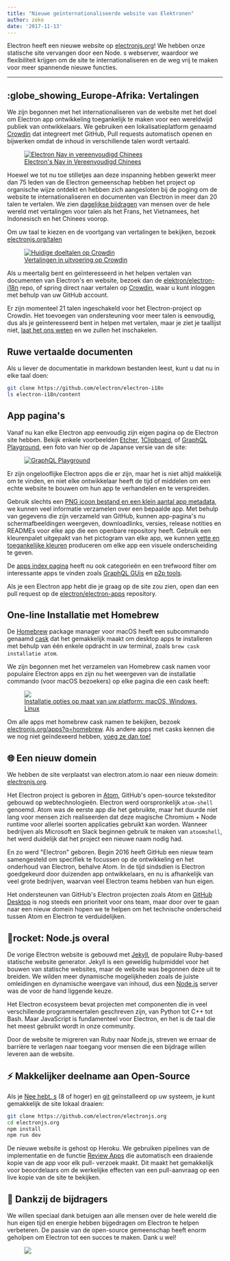 ```yaml
---
title: "Nieuwe geïnternationaliseerde website van Elektronen"
author: zeke
date: '2017-11-13'
---
```


Electron heeft een nieuwe website op [electronjs.org](https://electronjs.org)! We hebben onze statische site vervangen door een Node. s webserver, waardoor we flexibiliteit krijgen om de site te internationaliseren en de weg vrij te maken voor meer spannende nieuwe functies.

---

## :globe_showing_Europe-Afrika: Vertalingen

We zijn begonnen met het internationaliseren van de website met het doel om Electron app ontwikkeling toegankelijk te maken voor een wereldwijd publiek van ontwikkelaars. We gebruiken een lokalisatieplatform genaamd [Crowdin](https://crowdin.com/project/electron) dat integreert met GitHub, Pull requests automatisch openen en bijwerken omdat de inhoud in verschillende talen wordt vertaald.

<figure>
  <a href="https://electronjs.org/languages">
    <img src="https://user-images.githubusercontent.com/2289/32803530-a35ff774-c938-11e7-9b98-5c0cfb679d84.png" alt="Electron Nav in vereenvoudigd Chinees">
    <figcaption>Electron's Nav in Vereenvoudigd Chinees</figcaption>
  </a>
</figure>

Hoewel we tot nu toe stilletjes aan deze inspanning hebben gewerkt meer dan 75 leden van de Electron gemeenschap hebben het project op organische wijze ontdekt en hebben zich aangesloten bij de poging om de website te internationaliseren en documenten van Electron in meer dan 20 talen te vertalen. We zien [dagelijkse bijdragen](https://github.com/electron/electron-i18n/pulls?utf8=%E2%9C%93&q=is%3Apr%20author%3Aglotbot%20) van mensen over de hele wereld met vertalingen voor talen als het Frans, het Vietnamees, het Indonesisch en het Chinees voorop.

Om uw taal te kiezen en de voortgang van vertalingen te bekijken, bezoek [electronjs.org/talen](https://electronjs.org/languages)

<figure>
  <a href="https://electronjs.org/languages">
    <img class="screenshot" src="https://user-images.githubusercontent.com/2289/32754734-e8e43c04-c886-11e7-9f34-f2da2bb4357b.png" alt="Huidige doeltalen op Crowdin">
    <figcaption>Vertalingen in uitvoering op Crowdin</figcaption>
  </a>
</figure>

Als u meertalig bent en geïnteresseerd in het helpen vertalen van documenten van Electron's en website, bezoek dan de [elektron/electron-i18n](https://github.com/electron/electron-i18n#readme) repo, of spring direct naar vertalen op [Crowdin](https://crowdin.com/project/electron), waar u kunt inloggen met behulp van uw GitHub account.

Er zijn momenteel 21 talen ingeschakeld voor het Electron-project op Crowdin. Het toevoegen van ondersteuning voor meer talen is eenvoudig, dus als je geïnteresseerd bent in helpen met vertalen, maar je ziet je taallijst niet, [laat het ons weten](https://github.com/electron/electronjs.org/issues/new) en we zullen het inschakelen.

## Ruwe vertaalde documenten

Als u liever de documentatie in markdown bestanden leest, kunt u dat nu in elke taal doen:

```sh
git clone https://github.com/electron/electron-i18n
ls electron-i18n/content
```

## App pagina's

Vanaf nu kan elke Electron app eenvoudig zijn eigen pagina op de Electron site hebben. Bekijk enkele voorbeelden [Etcher](https://electronjs.org/apps/etcher), [1Clipboard](https://electronjs.org/apps/1clipboard), of [GraphQL Playground](https://electronjs.org/apps/graphql-playground), een foto van hier op de Japanse versie van de site:

<figure>
  <a href="https://electronjs.org/apps/graphql-playground">
    <img class="screenshot" src="https://user-images.githubusercontent.com/2289/32871096-f5043292-ca33-11e7-8d03-a6a157aa183d.png" alt="GraphQL Playground">
  </a>
</figure>

Er zijn ongelooflijke Electron apps die er zijn, maar het is niet altijd makkelijk om te vinden, en niet elke ontwikkelaar heeft de tijd of middelen om een echte website te bouwen om hun app te verhandelen en te verspreiden.

Gebruik slechts een [PNG icoon bestand en een klein aantal app metadata](https://github.com/electron/electron-apps/blob/master/contributing.md), we kunnen veel informatie verzamelen over een bepaalde app. Met behulp van gegevens die zijn verzameld van GitHub, kunnen app-pagina's nu schermafbeeldingen weergeven, downloadlinks, versies, release notities en READMEs voor elke app die een openbare repository heeft. Gebruik een kleurenpalet uitgepakt van het pictogram van elke app, we kunnen [vette en toegankelijke kleuren](https://github.com/zeke/pick-a-good-color) produceren om elke app een visuele onderscheiding te geven.

De [apps index pagina](https://electronjs.org/apps) heeft nu ook categorieën en een trefwoord filter om interessante apps te vinden zoals [GraphQL GUis](https://electronjs.org/apps?q=graphql) en [p2p tools](https://electronjs.org/apps?q=graphql).

Als je een Electron app hebt die je graag op de site zou zien, open dan een pull request op de [electron/electron-apps](https://github.com/electron/electron-apps) repository.

## One-line Installatie met Homebrew

De [Homebrew](https://brew.sh) package manager voor macOS heeft een subcommando genaamd [cask](https://caskroom.github.io) dat het gemakkelijk maakt om desktop apps te installeren met behulp van één enkele opdracht in uw terminal, zoals `brew cask installatie atom`.

We zijn begonnen met het verzamelen van Homebrew cask namen voor populaire Electron apps en zijn nu het weergeven van de installatie commando (voor macOS bezoekers) op elke pagina die een cask heeft:

<figure>
  <a href="https://electronjs.org/apps/dat">
   <img class="screenshot" src="https://user-images.githubusercontent.com/2289/32871246-c5ef6f2a-ca34-11e7-8eb4-3a5b93b91007.png">
   <figcaption>Installatie opties op maat van uw platform: macOS, Windows, Linux</figcaption>
  </a>
</figure>

Om alle apps met homebrew cask namen te bekijken, bezoek [electronjs.org/apps?q=homebrew](https://electronjs.org/apps?q=homebrew). Als andere apps met casks kennen die we nog niet geïndexeerd hebben, [voeg ze dan toe!](https://github.com/electron/electron-apps/blob/master/contributing.md)

## 🌐 Een nieuw domein

We hebben de site verplaatst van electron.atom.io naar een nieuw domein: [electronjs.org](https://electronjs.org).

Het Electron project is geboren in [Atom](https://atom.io), GitHub's open-source teksteditor gebouwd op webtechnologieën. Electron werd oorspronkelijk `atom-shell` genoemd. Atom was de eerste app die het gebruikte, maar het duurde niet lang voor mensen zich realiseerden dat deze magische Chromium + Node runtime voor allerlei soorten applicaties gebruikt kan worden. Wanneer bedrijven als Microsoft en Slack beginnen gebruik te maken van `atoomshell`, het werd duidelijk dat het project een nieuwe naam nodig had.

En zo werd "Electron" geboren. Begin 2016 heeft GitHub een nieuw team samengesteld om specifiek te focussen op de ontwikkeling en het onderhoud van Electron, behalve Atom. In de tijd sindsdien is Electron goedgekeurd door duizenden app ontwikkelaars, en nu is afhankelijk van veel grote bedrijven, waarvan veel Electron teams hebben van hun eigen.

Het ondersteunen van GitHub's Electron projecten zoals Atom en [GitHub Desktop](https://desktop.github.com) is nog steeds een prioriteit voor ons team, maar door over te gaan naar een nieuw domein hopen we te helpen om het technische onderscheid tussen Atom en Electron te verduidelijken.

## 🐢rocket: Node.js overal

De vorige Electron website is gebouwd met [Jekyll](https://jekyllrb.com), de populaire Ruby-based statische website generator. Jekyll is een geweldig hulpmiddel voor het bouwen van statische websites, maar de website was begonnen deze uit te breiden. We wilden meer dynamische mogelijkheden zoals de juiste omleidingen en dynamische weergave van inhoud, dus een [Node.js](https://nodejs.org) server was de voor de hand liggende keuze.

Het Electron ecosysteem bevat projecten met componenten die in veel verschillende programmeertalen geschreven zijn, van Python tot C++ tot Bash. Maar JavaScript is fundamenteel voor Electron, en het is de taal die het meest gebruikt wordt in onze community.

Door de website te migreren van Ruby naar Node.js, streven we ernaar de barrière te verlagen naar toegang voor mensen die een bijdrage willen leveren aan de website.

## ⚡ Makkelijker deelname aan Open-Source

Als je [Nee hebt. s](https://nodejs.org) (8 of hoger) en [git](https://git-scm.org) geïnstalleerd op uw systeem, je kunt gemakkelijk de site lokaal draaien:

```sh
git clone https://github.com/electron/electronjs.org
cd electronjs.org
npm install
npm run dev
```

De nieuwe website is gehost op Heroku. We gebruiken pipelines van de implementatie en de functie [Review Apps](https://devcenter.heroku.com/articles/github-integration-review-apps) die automatisch een draaiende kopie van de app voor elk pull- verzoek maakt. Dit maakt het gemakkelijk voor beoordelaars om de werkelijke effecten van een pull-aanvraag op een live kopie van de site te bekijken.

## 🙏 Dankzij de bijdragers

We willen speciaal dank betuigen aan alle mensen over de hele wereld die hun eigen tijd en energie hebben bijgedragen om Electron te helpen verbeteren. De passie van de open-source gemeenschap heeft enorm geholpen om Electron tot een succes te maken. Dank u wel!

<figure>
  <img src="https://user-images.githubusercontent.com/2289/32871386-92eaa4ea-ca35-11e7-9511-a746c7fbf2c4.png">
</figure>